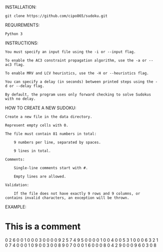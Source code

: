INSTALLATION:

	git clone https://github.com/cipo865/sudoku.git

REQUIREMENTS:

    Python 3

INSTRUCTIONS:

    You must specify an input file using the -i or --input flag.

    To enable the AC3 constraint propagation algorithm, use the -a or --ac3 flag.

    To enable MRV and LCV heuristics, use the -H or --heuristics flag.
    
    You can specify a delay (in seconds) between printed steps using the -d or --delay flag.

    By default, the program uses only forward checking to solve Sudokus with no delay.

HOW TO CREATE A NEW SUDOKU:

    Create a new file in the data directory.

    Represent empty cells with 0.

    The file must contain 81 numbers in total:

        9 numbers per line, separated by spaces.

        9 lines in total.

    Comments:

        Single-line comments start with #.

        Empty lines are allowed.

    Validation:

       	If the file does not have exactly 9 rows and 9 columns, or contains invalid characters, an exception will be thrown.

EXAMPLE:

# This is a comment
0 2 6 0 0 1 0 0 0
3 0 0 0 0 9 2 5 7 
4 9 5 0 0 0 0 1 0 
0 4 0 0 5 3 1 0 0
0 6 3 2 1 0 7 4 0
0 0 1 0 9 0 0 3 0
0 8 9 0 7 0 0 0 1
6 0 0 0 8 0 4 2 9
0 0 0 9 6 0 3 0 8


